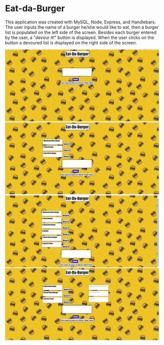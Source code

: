 # Eat-da-Burger

This application was created with MySQL, Node, Express, and Handlebars. The user inputs the name of a burger he/she would like to eat, then a burger list is populated on the left side of the screen. Besides each burger entered by the user,  a "devour it!" button is displayed. When the user clicks on the button a devoured list is displayed on the right side of the screen.


<img src="public\assets\images\2020-09-12 (1).png">

<img src="public\assets\images\2020-09-12 (2).png">

<img src="public\assets\images\2020-09-12 (3).png">

<img src="public\assets\images\2020-09-12 (4).png">



